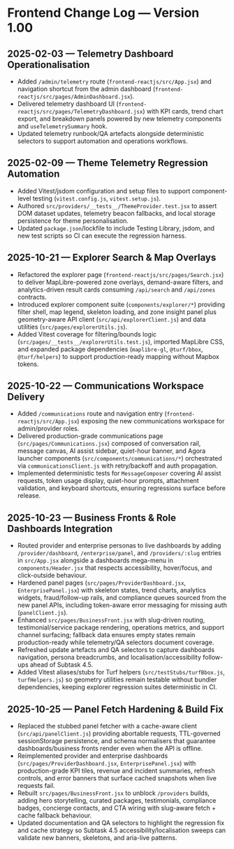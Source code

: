 # Frontend Change Log — Version 1.00

## 2025-02-03 — Telemetry Dashboard Operationalisation
- Added `/admin/telemetry` route (`frontend-reactjs/src/App.jsx`) and navigation shortcut from the admin dashboard (`frontend-reactjs/src/pages/AdminDashboard.jsx`).
- Delivered telemetry dashboard UI (`frontend-reactjs/src/pages/TelemetryDashboard.jsx`) with KPI cards, trend chart export, and breakdown panels powered by new telemetry components and `useTelemetrySummary` hook.
- Updated telemetry runbook/QA artefacts alongside deterministic selectors to support automation and operations workflows.

## 2025-02-09 — Theme Telemetry Regression Automation
- Added Vitest/jsdom configuration and setup files to support component-level testing (`vitest.config.js`, `vitest.setup.js`).
- Authored `src/providers/__tests__/ThemeProvider.test.jsx` to assert DOM dataset updates, telemetry beacon fallbacks, and local storage persistence for theme personalisation.
- Updated `package.json`/lockfile to include Testing Library, jsdom, and new test scripts so CI can execute the regression harness.

## 2025-10-21 — Explorer Search & Map Overlays
- Refactored the explorer page (`frontend-reactjs/src/pages/Search.jsx`) to deliver MapLibre-powered zone overlays, demand-aware filters, and analytics-driven result cards consuming `/api/search` and `/api/zones` contracts.
- Introduced explorer component suite (`components/explorer/*`) providing filter shell, map legend, skeleton loading, and zone insight panel plus geometry-aware API client (`src/api/explorerClient.js`) and data utilities (`src/pages/explorerUtils.js`).
- Added Vitest coverage for filtering/bounds logic (`src/pages/__tests__/explorerUtils.test.js`), imported MapLibre CSS, and expanded package dependencies (`maplibre-gl`, `@turf/bbox`, `@turf/helpers`) to support production-ready mapping without Mapbox tokens.

## 2025-10-22 — Communications Workspace Delivery
- Added `/communications` route and navigation entry (`frontend-reactjs/src/App.jsx`) exposing the new communications workspace for admin/provider roles.
- Delivered production-grade communications page (`src/pages/Communications.jsx`) composed of conversation rail, message canvas, AI assist sidebar, quiet-hour banner, and Agora launcher components (`src/components/communications/*`) orchestrated via `communicationsClient.js` with retry/backoff and auth propagation.
- Implemented deterministic tests for `MessageComposer` covering AI assist requests, token usage display, quiet-hour prompts, attachment validation, and keyboard shortcuts, ensuring regressions surface before release.

## 2025-10-23 — Business Fronts & Role Dashboards Integration
- Routed provider and enterprise personas to live dashboards by adding `/provider/dashboard`, `/enterprise/panel`, and `/providers/:slug` entries in `src/App.jsx` alongside a dashboards mega-menu in `components/Header.jsx` that respects accessibility, hover/focus, and click-outside behaviour.
- Hardened panel pages (`src/pages/ProviderDashboard.jsx`, `EnterprisePanel.jsx`) with skeleton states, trend charts, analytics widgets, fraud/follow-up rails, and compliance queues sourced from the new panel APIs, including token-aware error messaging for missing auth (`panelClient.js`).
- Enhanced `src/pages/BusinessFront.jsx` with slug-driven routing, testimonial/service package rendering, operations metrics, and support channel surfacing; fallback data ensures empty states remain production-ready while telemetry/QA selectors document coverage.
- Refreshed update artefacts and QA selectors to capture dashboards navigation, persona breadcrumbs, and localisation/accessibility follow-ups ahead of Subtask 4.5.
- Added Vitest aliases/stubs for Turf helpers (`src/testStubs/turfBbox.js`, `turfHelpers.js`) so geometry utilities remain testable without bundler dependencies, keeping explorer regression suites deterministic in CI.

## 2025-10-25 — Panel Fetch Hardening & Build Fix
- Replaced the stubbed panel fetcher with a cache-aware client (`src/api/panelClient.js`) providing abortable requests, TTL-governed sessionStorage persistence, and schema normalisers that guarantee dashboards/business fronts render even when the API is offline.
- Reimplemented provider and enterprise dashboards (`src/pages/ProviderDashboard.jsx`, `EnterprisePanel.jsx`) with production-grade KPI tiles, revenue and incident summaries, refresh controls, and error banners that surface cached snapshots when live requests fail.
- Rebuilt `src/pages/BusinessFront.jsx` to unblock `/providers` builds, adding hero storytelling, curated packages, testimonials, compliance badges, concierge contacts, and CTA wiring with slug-aware fetch + cache fallback behaviour.
- Updated documentation and QA selectors to highlight the regression fix and cache strategy so Subtask 4.5 accessibility/localisation sweeps can validate new banners, skeletons, and aria-live patterns.
